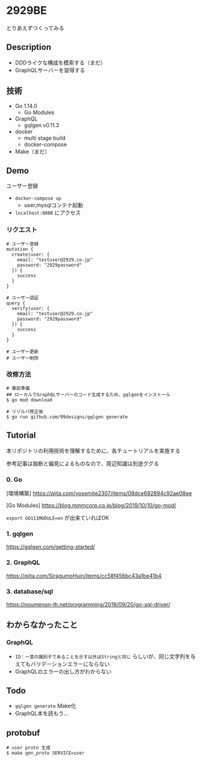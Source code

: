 # 2929BE

とりあえずつくってみる

## Description

- DDDライクな構成を模索する（まだ）
- GraphQLサーバーを習得する

## 技術

- Go 1.14.0
    - Go Modules
- GraphQL
    - gqlgen v0.11.3
- docker
    - multi stage build
    - docker-compose
- Make（まだ）

## Demo

ユーザー登録

- `docker-compose up`
    - user,mysqlコンテナ起動
- `localhost:8080` にアクセス

### リクエスト

```
# ユーザー登録
mutation {
  create(user: {
    email: "testuser@2929.co.jp"
    password: "2929password"
  }) {
    success
  }
}
```

```
# ユーザー認証
query {
  verify(user: {
    email: "testuser@2929.co.jp"
    password: "2929password"
  }) {
    success
  }
}
```


```
# ユーザー更新
# ユーザー削除
```

### 改修方法

```
# 事前準備
## ローカルでGraphQLサーバーのコード生成するため、gqlgenをインストール
$ go mod download
```

```
# リゾルバ修正後
$ go run github.com/99designs/gqlgen generate
```

## Tutorial

本リポジトリの利用技術を理解するために、各チュートリアルを実施する

参考記事は独断と偏見によるものなので、周辺知識は別途ググる

### 0. Go

[環境構築]
https://qiita.com/yosemite2307/items/08dce692894c92ae08ee

[Go Modules]
https://blog.mmmcorp.co.jp/blog/2019/10/10/go-mod/

`export GO111MODULE=on` が出来ていればOK

### 1. gqlgen

https://gqlgen.com/getting-started/

### 2. GraphQL

https://qiita.com/SiragumoHuin/items/cc58f456bc43a1be41b4

### 3. database/sql

https://noumenon-th.net/programming/2019/09/20/go-sql-driver/

## わからなかったこと

### GraphQL

- `ID：一意の識別子であることを示す以外はStringと同じ` らしいが、同じ文字列を与えてもバリデーションエラーにならない
- GraphQLのエラーの出し方がわからない

## Todo

- `gqlgen generate` Make化
- GraphQL本を読もう...

## protobuf

```
# user proto 生成
$ make gen_proto SERVICE=user
```
